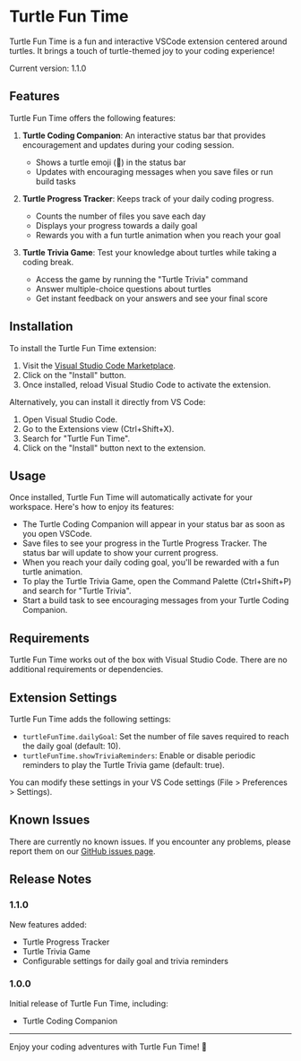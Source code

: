 # Turtle Fun Time

Turtle Fun Time is a fun and interactive VSCode extension centered around turtles. It brings a touch of turtle-themed joy to your coding experience!

Current version: 1.1.0

## Features

Turtle Fun Time offers the following features:

1. **Turtle Coding Companion**: An interactive status bar that provides encouragement and updates during your coding session.
   - Shows a turtle emoji (🐢) in the status bar
   - Updates with encouraging messages when you save files or run build tasks

2. **Turtle Progress Tracker**: Keeps track of your daily coding progress.
   - Counts the number of files you save each day
   - Displays your progress towards a daily goal
   - Rewards you with a fun turtle animation when you reach your goal

3. **Turtle Trivia Game**: Test your knowledge about turtles while taking a coding break.
   - Access the game by running the "Turtle Trivia" command
   - Answer multiple-choice questions about turtles
   - Get instant feedback on your answers and see your final score

## Installation

To install the Turtle Fun Time extension:

1. Visit the [Visual Studio Code Marketplace](https://marketplace.visualstudio.com/items?itemName=anuk909.turtle-fun-time).
2. Click on the "Install" button.
3. Once installed, reload Visual Studio Code to activate the extension.

Alternatively, you can install it directly from VS Code:

1. Open Visual Studio Code.
2. Go to the Extensions view (Ctrl+Shift+X).
3. Search for "Turtle Fun Time".
4. Click on the "Install" button next to the extension.

## Usage

Once installed, Turtle Fun Time will automatically activate for your workspace. Here's how to enjoy its features:

- The Turtle Coding Companion will appear in your status bar as soon as you open VSCode.
- Save files to see your progress in the Turtle Progress Tracker. The status bar will update to show your current progress.
- When you reach your daily coding goal, you'll be rewarded with a fun turtle animation.
- To play the Turtle Trivia Game, open the Command Palette (Ctrl+Shift+P) and search for "Turtle Trivia".
- Start a build task to see encouraging messages from your Turtle Coding Companion.

## Requirements

Turtle Fun Time works out of the box with Visual Studio Code. There are no additional requirements or dependencies.

## Extension Settings

Turtle Fun Time adds the following settings:

* `turtleFunTime.dailyGoal`: Set the number of file saves required to reach the daily goal (default: 10).
* `turtleFunTime.showTriviaReminders`: Enable or disable periodic reminders to play the Turtle Trivia game (default: true).

You can modify these settings in your VS Code settings (File > Preferences > Settings).

## Known Issues

There are currently no known issues. If you encounter any problems, please report them on our [GitHub issues page](https://github.com/anuk909/turtle-fun-time/issues).

## Release Notes

### 1.1.0

New features added:
- Turtle Progress Tracker
- Turtle Trivia Game
- Configurable settings for daily goal and trivia reminders

### 1.0.0

Initial release of Turtle Fun Time, including:
- Turtle Coding Companion

---

Enjoy your coding adventures with Turtle Fun Time! 🐢
